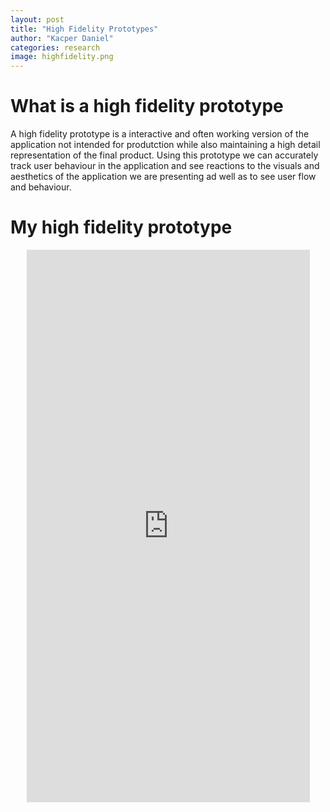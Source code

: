 ```yaml
---
layout: post
title: "High Fidelity Prototypes"
author: "Kacper Daniel"
categories: research
image: highfidelity.png
---
```


# What is a high fidelity prototype
A high fidelity prototype is a interactive and often working version of the application not intended for produtction while also maintaining a high detail representation of the final product. Using this prototype we can accurately track user behaviour in the application and see reactions to the visuals and aesthetics of the application we are presenting ad well as to see user flow and behaviour.

# My high fidelity prototype
<center> <iframe src="https://marvelapp.com/beh344h?emb=1&iosapp=false&frameless=false" width="453" height="884" allowTransparency="true" frameborder="0"></iframe><center> 